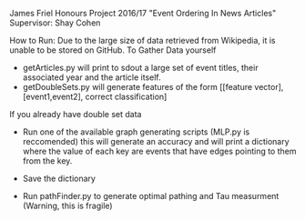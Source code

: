 James Friel
Honours Project 2016/17
"Event Ordering In News Articles"
Supervisor: Shay Cohen

How to Run:
Due to the large size of data retrieved from Wikipedia, it is unable to be stored on GitHub.
To Gather Data yourself
* getArticles.py will print to sdout a large set of event titles, their associated year and the article itself.
* getDoubleSets.py will generate features of the  form [[feature vector],[event1,event2], correct classification]

If you already have double set data
* Run one of the available graph generating scripts (MLP.py is reccomended) this will generate an accuracy and will print
  a dictionary where the value of each key are events that have edges pointing to them from the key.

* Save the dictionary
* Run pathFinder.py to generate optimal pathing and Tau measurment (Warning, this is fragile) 